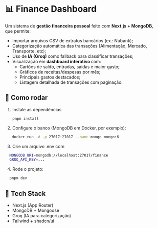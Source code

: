# 📊 Finance Dashboard

Um sistema de **gestão financeira pessoal** feito com **Next.js + MongoDB**, que permite:

- Importar arquivos CSV de extratos bancários (ex.: Nubank);
- Categorização automática das transações (Alimentação, Mercado, Transporte, etc);
- Uso de **IA (Groq)** como fallback para classificar transações;
- Visualização em **dashboard interativo** com:
  - Cartões de saldo, entradas, saídas e maior gasto;
  - Gráficos de receitas/despesas por mês;
  - Principais gastos destacados;
  - Listagem detalhada de transações com paginação.

## 🚀 Como rodar

1. Instale as dependências:

   ```bash
   pnpm install

   ```

2. Configure o banco (MongoDB em Docker, por exemplo):

```bash
   docker run -d -p 27017:27017 --name mongo mongo:6
```

3. Crie um arquivo .env com:

```bash
  MONGODB_URI=mongodb://localhost:27017/finance
  GROQ_API_KEY=...
```

4. Rode o projeto:

```bash
  pnpm dev
```

## 📌 Tech Stack

- Next.js (App Router)
- MongoDB + Mongoose
- Groq (IA para categorização)
- Tailwind + shadcn/ui
